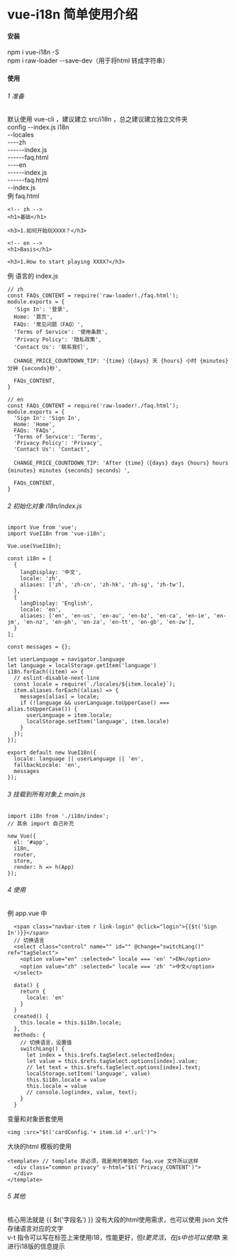 # vue-i18n 简单使用介绍

#### 安装
npm i vue-i18n -S  
npm i raw-loader --save-dev（用于将html 转成字符串）

#### 使用
###### 1 准备
默认使用 vue-cli ，建议建立 src/i18n ，总之建议建立独立文件夹  
config
--index.js
i18n  
--locales  
----zh  
------index.js  
------faq.html  
----en  
------index.js  
------faq.html  
--index.js  
例 faq.html  
```
<!-- zh -->
<h1>基础</h1>

<h3>1.如何开始玩XXXX？</h3>

<!-- en -->
<h1>Basis</h1>

<h3>1.How to start playing XXXX?</h3>
```
例 语言的 index.js
```
// zh
const FAQs_CONTENT = require('raw-loader!./faq.html');
module.exports = {
  'Sign In': '登录',
  Home: '首页',
  FAQs: '常见问题（FAQ）',
  'Terms of Service': '使用条款',
  'Privacy Policy': '隐私政策',
  'Contact Us': '联系我们',

  CHANGE_PRICE_COUNTDOWN_TIP: '{time}（{days} 天 {hours} 小时 {minutes} 分钟 {seconds}秒',

  FAQs_CONTENT,
}

// en
const FAQs_CONTENT = require('raw-loader!./faq.html');
module.exports = {
  'Sign In': 'Sign In',
  Home: 'Home',
  FAQs: 'FAQs',
  'Terms of Service': 'Terms',
  'Privacy Policy': 'Privacy',
  'Contact Us': 'Contact',

  CHANGE_PRICE_COUNTDOWN_TIP: 'After {time}（{days} days {hours} hours {minutes} minutes {seconds} seconds）',

  FAQs_CONTENT,
}

```

###### 2 初始化对象  i18n/index.js
```
import Vue from 'vue';
import VueI18n from 'vue-i18n';

Vue.use(VueI18n);

const i18n = [
  {
    langDisplay: '中文',
    locale: 'zh',
    aliases: ['zh', 'zh-cn', 'zh-hk', 'zh-sg', 'zh-tw'],
  },
  {
    langDisplay: 'English',
    locale: 'en',
    aliases: ['en', 'en-us', 'en-au', 'en-bz', 'en-ca', 'en-ie', 'en-jm', 'en-nz', 'en-ph', 'en-za', 'en-tt', 'en-gb', 'en-zw'],
  }
];

const messages = {};

let userLanguage = navigator.language
let language = localStorage.getItem('language')
i18n.forEach((item) => {
  // eslint-disable-next-line
  const locale = require(`./locales/${item.locale}`);
  item.aliases.forEach((alias) => {
    messages[alias] = locale;
    if (!language && userLanguage.toUpperCase() === alias.toUpperCase()) {
      userLanguage = item.locale;
      localStorage.setItem('language', item.locale)
    }
  });
});

export default new VueI18n({
  locale: language || userLanguage || 'en',
  fallbackLocale: 'en',
  messages
});
```

###### 3 挂载到所有对象上  main.js

```
import i18n from './i18n/index';
// 其余 import 自己补充

new Vue({
  el: '#app',
  i18n,
  router,
  store,
  render: h => h(App)
});
```

###### 4 使用
例 app.vue 中
```
  <span class="navbar-item r link-login" @click="login">{{$t('Sign In')}}</span>
  // 切换语言
  <select class="control" name="" id="" @change="switchLang()" ref="tagSelect">
    <option value="en" :selected=" locale === 'en' ">EN</option>
    <option value="zh" :selected=" locale === 'zh' ">中文</option>
  </select>
```
```
  data() {
    return {
      locale: 'en'
    }
  }
  created() {
    this.locale = this.$i18n.locale;
  },
  methods: {
    // 切换语言，设置值
    switchLang() {
      let index = this.$refs.tagSelect.selectedIndex;
      let value = this.$refs.tagSelect.options[index].value;
      // let text = this.$refs.tagSelect.options[index].text;
      localStorage.setItem('language', value)
      this.$i18n.locale = value
      this.locale = value
      // console.log(index, value, text);
    }
  }
```
变量和对象嵌套使用
```
<img :src="$t('cardConfig.'+ item.id +'.url')">
```
大块的html 模板的使用
```
<template> // template 非必须，我是用的单独的 faq.vue 文件所以这样
  <div class="common privacy" v-html="$t('Privacy_CONTENT')">
  </div>
</template>
```

###### 5 其他
核心用法就是 {{ $t('字段名') }}
没有大段的html使用需求，也可以使用 json 文件存储语言对应的文字  
v-t 指令可以写在标签上来使用i18，性能更好，但$t 更灵活，在js 中也可以使用$t 来进行i18版的信息提示
